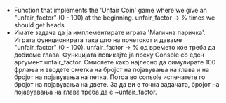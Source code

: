 - Function that implements the 'Unfair Coin' game where we give an "unfair_factor" (0 - 100) at the beginning.
  unfair_factor -> % times we should get heads
- Имате задача да ја имплементирате играта 'Магична паричка'. Играта функционирата така што на почетокот и даваме "unfair_factor" (0 - 100).
  unfair_factor -> % од времето кое треба да добиеме глава.
  Функцијата повикајте ја преку Console со еден аргумент unfair_factor. Смислете како најлесно да симулирате 100 фрлања и вводете сметка на бројот на појавувања на глава и на бројот на појавувања на петка.
  Потоа во console испечатете го бројот на појавувања на двете. За да ви е точна задачата, бројот на појавуавања на глава треба да е ~unfair_factor.
